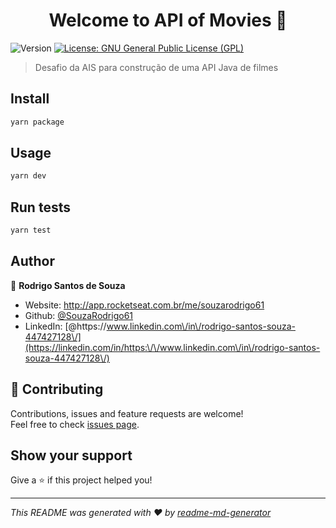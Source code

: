 <h1 align="center">Welcome to API of Movies 👋</h1>
<p>
  <img alt="Version" src="https://img.shields.io/badge/version-1.0.0-blue.svg?cacheSeconds=2592000" />
  <a href="#" target="_blank">
    <img alt="License: GNU General Public License (GPL)" src="https://img.shields.io/badge/License-GNU General Public License (GPL)-yellow.svg" />
  </a>
</p>

> Desafio da AIS para construção de uma API Java de filmes

## Install

```sh
yarn package
```

## Usage

```sh
yarn dev
```

## Run tests

```sh
yarn test
```

## Author

👤 **Rodrigo Santos de Souza**

* Website: http://app.rocketseat.com.br/me/souzarodrigo61
* Github: [@SouzaRodrigo61](https://github.com/SouzaRodrigo61)
* LinkedIn: [@https:\/\/www.linkedin.com\/in\/rodrigo-santos-souza-447427128\/](https://linkedin.com/in/https:\/\/www.linkedin.com\/in\/rodrigo-santos-souza-447427128\/)

## 🤝 Contributing

Contributions, issues and feature requests are welcome!<br />Feel free to check [issues page](https://github.com/SouzaRodrigo61/themovies/issues). 

## Show your support

Give a ⭐️ if this project helped you!

***
_This README was generated with ❤️ by [readme-md-generator](https://github.com/kefranabg/readme-md-generator)_